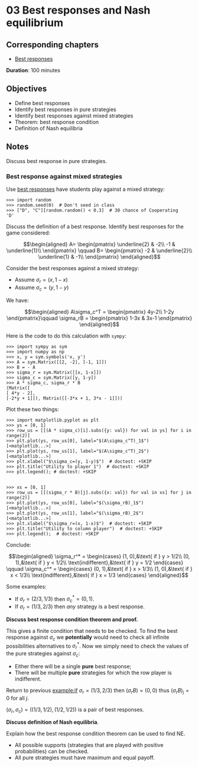 03 Best responses and Nash equilibrium
======================================

Corresponding chapters
----------------------

-   [Best responses](http://vknight.org/gt/chapters/04/)

**Duration**: 100 minutes

Objectives
----------

-   Define best responses
-   Identify best responses in pure strategies
-   Identify best responses against mixed strategies
-   Theorem: best response condition
-   Definition of Nash equilibria

Notes
-----

Discuss best response in pure strategies.

### Best response against mixed strategies

Use [best responses](./static/best_responses/main.pdf) have students play against a mixed strategy:

    >>> import random
    >>> random.seed(0)  # Don't seed in class
    >>> ["D", "C"][random.random() < 0.3]  # 30 chance of Cooperating
    'D'

Discuss the definition of a best response. Identify best responses for
the game considered:

$$\begin{aligned}
A=
\begin{pmatrix}
    \underline{2} & -2\\
    -1 & \underline{1}\\
\end{pmatrix}
\qquad
B=
\begin{pmatrix}
    -2 & \underline{2}\\
    \underline{1} & -1\\
\end{pmatrix}
\end{aligned}$$

Consider the best responses against a mixed strategy:

-   Assume $\sigma_r=(x, 1-x)$
-   Assume $\sigma_c=(y, 1-y)$

We have:

$$\begin{aligned}
A\sigma_c^T = \begin{pmatrix}
4y-2\\
1-2y
\end{pmatrix}\qquad
\sigma_rB = \begin{pmatrix}
1-3x & 3x-1
\end{pmatrix}
\end{aligned}$$

Here is the code to do this calculation with `sympy`:

    >>> import sympy as sym
    >>> import numpy as np
    >>> x, y = sym.symbols('x, y')
    >>> A = sym.Matrix([[2, -2], [-1, 1]])
    >>> B = - A
    >>> sigma_r = sym.Matrix([[x, 1-x]])
    >>> sigma_c = sym.Matrix([y, 1-y])
    >>> A * sigma_c, sigma_r * B
    (Matrix([
    [ 4*y - 2],
    [-2*y + 1]]), Matrix([[-3*x + 1, 3*x - 1]]))

Plot these two things:

    >>> import matplotlib.pyplot as plt
    >>> ys = [0, 1]
    >>> row_us = [[(A * sigma_c)[i].subs({y: val}) for val in ys] for i in range(2)]
    >>> plt.plot(ys, row_us[0], label="$(A\sigma_c^T)_1$")
    [<matplotlib...>]
    >>> plt.plot(ys, row_us[1], label="$(A\sigma_c^T)_2$")
    [<matplotlib...>]
    >>> plt.xlabel("$\sigma_c=(y, 1-y)$")  # doctest: +SKIP
    >>> plt.title("Utility to player 1")  # doctest: +SKIP
    >>> plt.legend(); # doctest: +SKIP


    >>> xs = [0, 1]
    >>> row_us = [[(sigma_r * B)[j].subs({x: val}) for val in xs] for j in range(2)]
    >>> plt.plot(ys, row_us[0], label="$(\sigma_rB)_1$")
    [<matplotlib...>]
    >>> plt.plot(ys, row_us[1], label="$(\sigma_rB)_2$")
    [<matplotlib...>]
    >>> plt.xlabel("$\sigma_r=(x, 1-x)$")  # doctest: +SKIP
    >>> plt.title("Utility to column player")  # doctest: +SKIP
    >>> plt.legend();  # doctest: +SKIP

Conclude:

$$\begin{aligned}
\sigma_r^* =
\begin{cases}
    (1, 0),&\text{ if } y > 1/2\\
    (0, 1),&\text{ if } y < 1/2\\
    \text{indifferent},&\text{ if } y = 1/2
\end{cases}
\qquad
\sigma_c^* =
\begin{cases}
    (0, 1),&\text{ if } x > 1/3\\
    (1, 0),&\text{ if } x < 1/3\\
    \text{indifferent},&\text{ if } x = 1/3
\end{cases}
\end{aligned}$$

Some examples:

-   If $\sigma_r=(2/3, 1/3)$ then $\sigma_c^*=(0, 1)$.
-   If $\sigma_r=(1/3, 2/3)$ then *any* strategy is a best response.

**Discuss best response condition theorem and proof.**

This gives a finite condition that needs to be checked. To find the best
response against $\sigma_c$ we **potentially** would need to check all
infinite possibilities alternatives to $\sigma_r^*$. Now we simply need
to check the values of the pure strategies against $\sigma_c$:

-   Either there will be a single **pure** best response;
-   There will be multiple **pure** strategies for which the row player
    is indifferent.

Return to previous <example:if> $\sigma_r=(1/3, 2/3)$ then
$(\sigma_rB)=(0, 0)$ thus $(\sigma_rB)_j = 0$ for all $j$.

$(\sigma_r, \sigma_c) = ((1/3, 1/2), (1/2, 1/2))$ is a pair of best
responses.

**Discuss definition of Nash equilibria**.

Explain how the best response condition theorem can be used to find NE.

-   All possible supports (strategies that are played with positive
    probabilities) can be checked.
-   All pure strategies must have maximum and equal payoff.
